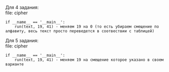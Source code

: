 Для 4 задания:  
file: cipher  
```
if __name__ == '__main__':  
    run(text, 19, 41) - меняем 19 на 0 (то есть убираем смещение по алфавиту, весь текст просто переведется в соотвествии с таблицей)
```
Для 5 задания:  
file: cipher
```
if __name__ == '__main__':
    run(text, 19, 41) - меняем 19 на смещение которое указано в своем варианте
```
